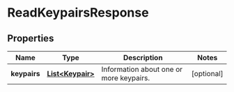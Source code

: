 

# ReadKeypairsResponse


## Properties

| Name | Type | Description | Notes |
|------------ | ------------- | ------------- | -------------|
|**keypairs** | [**List&lt;Keypair&gt;**](Keypair.md) | Information about one or more keypairs. |  [optional] |



